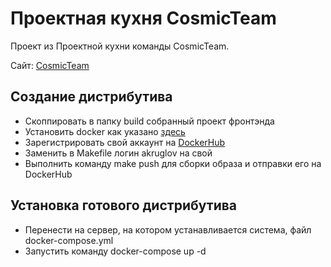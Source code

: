 # Проектная кухня CosmicTeam

Проект из Проектной кухни команды CosmicTeam.

Сайт: [CosmicTeam](http://cosmicteam.cf)

## Создание дистрибутива

* Скоппировать в папку build собранный проект фронтэнда
* Установить docker как указано [здесь](https://docs.docker.com/get-docker/)
* Зарегистрировать свой аккаунт на [DockerHub](https://hub.docker.com/)
* Заменить в Makefile логин akruglov на свой
* Выполнить команду make push для сборки образа и отправки его на DockerHub

## Установка готового дистрибутива

* Перенести на сервер, на котором устанавливается система, файл docker-compose.yml
* Запустить команду docker-compose up -d


